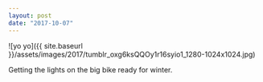 ```yaml
---
layout: post
date: "2017-10-07"
---
```


![yo yo]({{ site.baseurl }}/assets/images/2017/tumblr_oxg6ksQQOy1r16syio1_1280-1024x1024.jpg)

Getting the lights on the big bike ready for winter.
